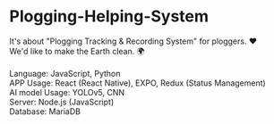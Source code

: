 # Plogging-Helping-System
It's about "Plogging Tracking & Recording System" for ploggers. ❤️<br>
We'd like to make the Earth clean. 🌍<br>
<br>
Language: JavaScript, Python<br>
APP Usage: React (React Native), EXPO, Redux (Status Management)<br>
AI model Usage: YOLOv5, CNN<br>
Server: Node.js (JavaScript)<br>
Database: MariaDB<br>



